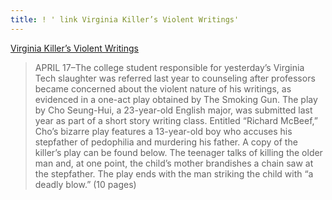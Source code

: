 ```yaml
---
title: ! ' link Virginia Killer’s Violent Writings'
---
```


<p><a href="http://www.thesmokinggun.com/archive/years/2007/0417071vtech1.html">Virginia Killer&#8217;s Violent Writings</a></p>

<blockquote>
  <p>APRIL 17&#8211;The college student responsible for yesterday&#8217;s Virginia Tech slaughter was referred last year to counseling after professors became concerned about the violent nature of his writings, as evidenced in a one-act play obtained by The Smoking Gun. The play by Cho Seung-Hui, a 23-year-old English major, was submitted last year as part of a short story writing class. Entitled &#8220;Richard McBeef,&#8221; Cho&#8217;s bizarre play features a 13-year-old boy who accuses his stepfather of pedophilia and murdering his father. A copy of the killer&#8217;s play can be found below. The teenager talks of killing the older man and, at one point, the child&#8217;s mother brandishes a chain saw at the stepfather. The play ends with the man striking the child with &#8220;a deadly blow.&#8221; (10 pages)</p>
</blockquote>
